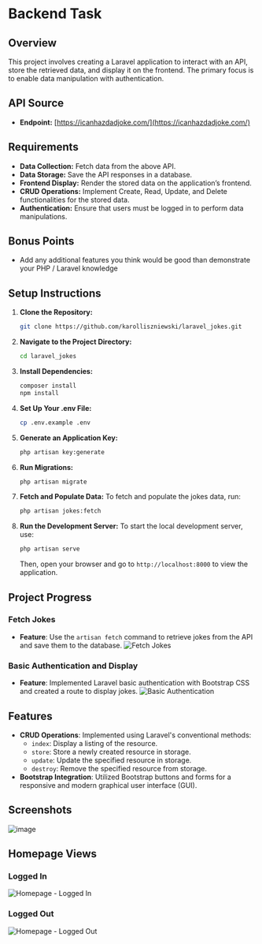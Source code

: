 # Backend Task

## Overview

This project involves creating a Laravel application to interact with an API, store the retrieved data, and display it on the frontend. The primary focus is to enable data manipulation with authentication.

## API Source

-   **Endpoint:** [https://icanhazdadjoke.com/](https://icanhazdadjoke.com/)

## Requirements

-   **Data Collection:** Fetch data from the above API.
-   **Data Storage:** Save the API responses in a database.
-   **Frontend Display:** Render the stored data on the application’s frontend.
-   **CRUD Operations:** Implement Create, Read, Update, and Delete functionalities for the stored data.
-   **Authentication:** Ensure that users must be logged in to perform data manipulations.

## Bonus Points

-   Add any additional features you think would be good than demonstrate your PHP / Laravel knowledge

## Setup Instructions

1. **Clone the Repository:**

    ```bash
    git clone https://github.com/karolliszniewski/laravel_jokes.git
    ```

2. **Navigate to the Project Directory:**

    ```bash
    cd laravel_jokes
    ```

3. **Install Dependencies:**

    ```bash
    composer install
    npm install
    ```

4. **Set Up Your .env File:**

    ```bash
    cp .env.example .env
    ```

5. **Generate an Application Key:**

    ```bash
    php artisan key:generate
    ```

6. **Run Migrations:**

    ```bash
    php artisan migrate
    ```

7. **Fetch and Populate Data:**
   To fetch and populate the jokes data, run:

    ```bash
    php artisan jokes:fetch
    ```

8. **Run the Development Server:**
   To start the local development server, use:
    ```bash
    php artisan serve
    ```
    Then, open your browser and go to `http://localhost:8000` to view the application.

## Project Progress

### Fetch Jokes

-   **Feature**: Use the `artisan fetch` command to retrieve jokes from the API and save them to the database.
    ![Fetch Jokes](https://github.com/user-attachments/assets/1136f25e-5f9b-4d67-8351-07c8bdf34727)

### Basic Authentication and Display

-   **Feature**: Implemented Laravel basic authentication with Bootstrap CSS and created a route to display jokes.
    ![Basic Authentication](https://github.com/user-attachments/assets/72312e18-8e75-47be-8869-241ade483e9c)

## Features

-   **CRUD Operations**: Implemented using Laravel's conventional methods:
    -   `index`: Display a listing of the resource.
    -   `store`: Store a newly created resource in storage.
    -   `update`: Update the specified resource in storage.
    -   `destroy`: Remove the specified resource from storage.
-   **Bootstrap Integration**: Utilized Bootstrap buttons and forms for a responsive and modern graphical user interface (GUI).

## Screenshots

![image](https://github.com/user-attachments/assets/83492f87-30ed-4c6e-b9d1-e6830d9b29de)

## Homepage Views

### Logged In

![Homepage - Logged In](https://github.com/user-attachments/assets/6518fbbd-ee11-4027-ad81-8c42dabbe2c7)

### Logged Out

![Homepage - Logged Out](https://github.com/user-attachments/assets/706f985b-7dc2-4f00-bbb6-319eb986e635)
